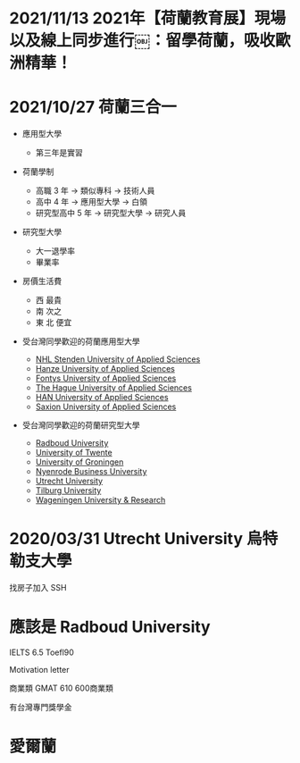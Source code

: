 # 2021/11/13 2021年【荷蘭教育展】現場以及線上同步進行￼：留學荷蘭，吸收歐洲精華！


# 2021/10/27 荷蘭三合一

- 應用型大學
    - 第三年是實習

- 荷蘭學制
    - 高職 3 年 -> 類似專科 -> 技術人員
    - 高中 4 年 -> 應用型大學 -> 白領
    - 研究型高中 5 年 -> 研究型大學 -> 研究人員

- 研究型大學
    - 大一退學率
    - 畢業率

- 房價生活費
    - 西 最貴
    - 南 次之
    - 東 北 便宜

- 受台灣同學歡迎的荷蘭應用型大學
    - [NHL Stenden University of Applied Sciences](https://www.facebook.com/Holland.Education.Association.Taiwan/posts/1312963572173347)
    - [Hanze University of Applied Sciences](https://www.facebook.com/Holland.Education.Association.Taiwan/posts/1305571912912513)
    - [Fontys University of Applied Sciences](https://www.facebook.com/Holland.Education.Association.Taiwan/posts/1183253851810987)
    - [The Hague University of Applied Sciences](https://www.facebook.com/641145509355160/posts/920753404727701)
    - [HAN University of Applied Sciences](https://www.facebook.com/Holland.Education.Association.Taiwan/posts/1181396801996692)
    - [Saxion University of Applied Sciences](https://www.facebook.com/Holland.Education.Association.Taiwan/posts/1180763205393385)
- 受台灣同學歡迎的荷蘭研究型大學
    - [Radboud University](https://www.facebook.com/Holland.Education.Association.Taiwan/posts/1319401658196205)
    - [University of Twente](https://www.facebook.com/Holland.Education.Association.Taiwan/posts/1295808973888807)
    - [University of Groningen](https://www.facebook.com/Holland.Education.Association.Taiwan/posts/1331032467033124)
    - [Nyenrode Business University](https://www.facebook.com/Holland.Education.Association.Taiwan/posts/1288271397975898)
    - [Utrecht University](https://www.facebook.com/641145509355160/posts/1804031699733196/)
    - [Tilburg University](https://www.facebook.com/Holland.Education.Association.Taiwan/posts/1604331529703215)
    - [Wageningen University & Research](https://www.facebook.com/Holland.Education.Association.Taiwan/posts/1616520851817616)



# 2020/03/31 Utrecht University 烏特勒支大學
找房子加入 SSH

# 應該是 Radboud University
IELTS 6.5   Toefl90

Motivation letter


商業類
GMAT 610 600商業類

有台灣專門獎學金

# 愛爾蘭
